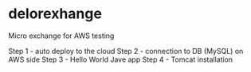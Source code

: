 # delorexhange
Micro exchange for AWS testing

Step 1 - auto deploy to the cloud
Step 2 - connection to DB (MySQL) on AWS side
Step 3 - Hello World Jave app
Step 4 - Tomcat installation
